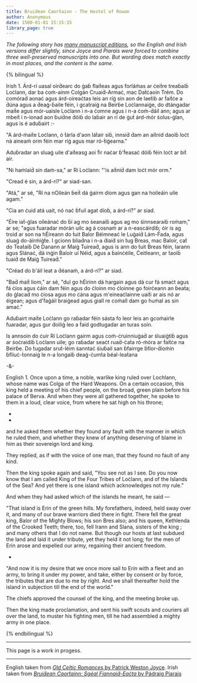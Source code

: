 ```yaml
---
title: Bruiḋean Ċaorṫainn - The Hostel of Rowan
author: Anonymous
date: 1500-01-01 15:15:15
library_page: true
---
```


*The following story has [many manuscript editions](https://codecs.vanhamel.nl/Bruidhean_chaorthainn_), so the English and Irish versions differ slightly, since Joyce and Piarais were forced to combine three well-preserved manuscripts into one. But wording does match exactly in most places, and the content is the same.*

{% bilingual %}

Irish
1.
Árd-rí uasal oirḋearc do ġaḃ flaiṫeas agus forláṁas ar ċeiṫre treaḃaiḃ Loċlann, dar ba ċoṁ-ainm Colgán Cruaiḋ-Armaċ, mac Daṫċaoin Trém.
Do comóraḋ aonaċ agus árd-oireaċtas leis an ríġ sin aon de laeṫiḃ ar ḟaiṫċe a ḋúna agus a ḋeaġ-ḃaile féin, i gcaṫraiġ na Beirḃe Loċlannaiġe, do dtángadar maiṫe agus mór-uaisle Loċlann i n-a ċomne agus i n-a ċoṁ-ḋáil ann; agus ar mbeiṫ i n-ionad aon ḃuiḋne ḋóiḃ do laḃair an rí de ġuṫ árd-ṁór ṡolus-ġlan, agus is é aduḃairt :-

"A árd-ṁaiṫe Loċlann, ó ṫárla d'aon láṫair siḃ, innsiḋ ḋam an aiṫnid daoiḃ loċt ná aineaṁ orm féin mar ríġ agus mar ró-ṫiġearna."

Aduḃradar an sluaġ uile d'aiṫeasg aoi ḟir naċar ḃ'ḟeasaċ dóiḃ féin loċt ar biṫ air.

"Ni haṁlaiḋ sin daṁ-sa," ar Rí Loċlann: "'is aiṫniḋ dam loċt mór orm."

"Cread é sin, a árd-rí?" ar siad-san.

"Atá," ar sé, "Rí na nOileán ḃeiṫ dá ġairm díom agus gan na hoileáin uile agam."

"Cia an ċuid atá uait, nó naċ ḃfuil agat díoḃ, a árd-rí?" ar siad.

"Éire iaṫ-ġlas oileánaċ do ḃí ag mo ṡeanaiḃ agus ag mo ṡinnsearaiḃ roṁam," ar se; "agus fuaradar mórán uilc ag á cosnaṁ ar a n-eascáirdiḃ; óir is ag troid ar son na hÉireann do ṫuit Balor Béimneaċ le Luġaiḋ Lám-Ḟada, agus sluaġ do-áirṁiġṫe. I gcionn bliaḋna i n-a ḋiaiḋ sin ṫug Breas, mac Baloir, caṫ do Teaṫaiḃ Dé Danann ar Ṁaiġ Tuireaḋ, agus is ann do ṫuit Breas féin, Iarann agus Slánaċ, ḋá inġin Ḃaloir uí Néid, agus a ḃainċéile, Ċeitleann, ar ṫaoiḃ ṫuaiḋ de Ṁaiġ Tuireaḋ."

"Créad do b'áil leat a ḋéanaṁ, a árd-rí?" ar siad.

"Baḋ ṁaiṫ liom," ar sé, "dul go hÉirinn dá hargain agus dá cur fá smaċt agus fá ċíos agus ċáin dam féin agus do ċloinn mo ċloinne go foirċeann an ḃeaṫa; do ġlacaḋ mo ċiosa agus mo ċána agus m'eineaċlainne uaiṫi ar ais nó ar éigean; agus d'ḟaġáil braiġead agus giall re coṁall dam go huṁal as sin amaċ."

Aduḃairt maiṫe Loċlann go raḃadar féin sásta fo leor leis an gcoṁairle fuaradar, agus gur ḋoiliġ leo a ḟaid godtugadar an turas soin.

Is annsoin do ċuir Rí Loċlann gairm agus coṁ-ċruinniuġaḋ ar ṡluaiġtiḃ agus ar ṡoċraidíḃ Loċlann uile; go raḃadar seaċt ruaḋ-ċaṫa ró-ṁóra ar ḟaiṫċe na Beirḃe. Do ṫugadar sruṫ-léim ṡanntaċ ṡiuḃail san ḃfairrge ḃfíor-ḋioṁin ḃfliuċ-ṫonnaiġ le n-a longaiḃ deaġ-ċumṫa béal-leaṫana

-&-

English
1.
Once upon a time, a noble, warlike king ruled over Lochlann, whose name was Colga of the Hard Weapons.
On a certain occasion, this king held a meeting of his chief people, on the broad, green plain before his palace of Berva. And when they were all gathered together, he spoke to them in a loud, clear voice, from where he sat high on his throne; 

-

-

and he asked them whether they found any fault with the manner in which he ruled them, and whether they knew of anything deserving of blame in him as their sovereign lord and king.

They replied, as if with the voice of one man, that they found no fault of any kind.

Then the king spoke again and said, "You see not as I see. Do you now know that I am called King of the Four Tribes of Loċlann, and of the Islands of the Sea? And yet there is one island which acknowledges not my rule."

And when they had asked which of the islands he meant, he said —

"That island is Erin of the green hills. My forefathers, indeed, held sway over it, and many of our brave warriors died there in fight. There fell the great king, Balor of the Mighty Blows; his son Bres also; and his queen, Kethlenda of the Crooked Teeth; there, too, fell Irann and Slana, sisters of the king ; and many others that I do not name. But though our hosts at last subdued the land and laid it under tribute, yet they held it not long; for the men of Erin arose and expelled our army, regaining their ancient freedom.

-

"And now it is my desire that we once more sail to Erin with a fleet and an army, to bring it under my power, and take, either by consent or by force, the tributes that are due to me by right. And we shall thereafter hold the island in subjection till the end of the world."

The chiefs approved the counsel of the king, and the meeting broke up.

Then the king made proclamation, and sent his swift scouts and couriers all over the land, to muster his fighting men, till he had assembled a mighty army in one place.

{% endbilingual %}

<hr>

This page is a work in progess.

<hr>

English taken from [*Old Celtic Romances* by Patrick Weston Joyce](https://archive.org/details/oldcelticromance00joyciala/page/177/mode/1up). Irish taken from [*Bruiḋean Ċaorṫainn: Sgéal Fiannaiḋ-Eaċta* by Pádraig Piarais](https://archive.org/details/bruidheanchaorth00pear/page/1/mode/1up)